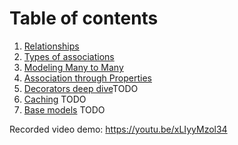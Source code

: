 # Table of contents
1. [Relationships](relationships.md)
2. [Types of associations](more_association.md)
3. [Modeling Many to Many](many_to_many.md)
4. [Association through Properties](properties.md)
5. [Decorators deep dive](decorators.md)TODO
5. [Caching](caching.md) TODO
6. [Base models](base_models.md) TODO

Recorded video demo: https://youtu.be/xLIyyMzol34